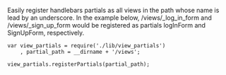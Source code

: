 Easily register handlebars partials as all views in the path whose name is lead by an underscore.  In the example below, /views/_log_in_form and /views/_sign_up_form would be registered as partials logInForm and SignUpForm, respectively.

	var view_partials = require('./lib/view_partials')
		, partial_path = __dirname + '/views';
	
	view_partials.registerPartials(partial_path);
